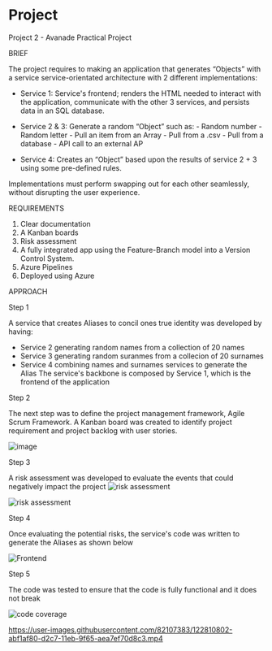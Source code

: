 # Project

Project 2 - Avanade Practical Project


BRIEF

The project requires to making an application that generates “Objects” with a service service-orientated architecture with 2 different implementations:

* Service 1: Service's frontend; renders the HTML needed to interact with the application, communicate with the other 3 services, and persists     data in an SQL database.
  
* Service 2 & 3: Generate a random “Object” such as:
            - Random number
            - Random letter
            - Pull an item from an Array
            - Pull from a .csv
            - Pull from a database
            - API call to an external AP
     
* Service 4: Creates an “Object” based upon the results of service 2 + 3 using some pre-defined rules.
  
Implementations must perform swapping out for each other seamlessly, without disrupting the user experience.


REQUIREMENTS

1. Clear documentation 
2. A Kanban boards
3. Risk assessment
4. A fully integrated app using the Feature-Branch model into a Version Control System.
5. Azure Pipelines 
6. Deployed using Azure 


APPROACH

Step 1 

A service that creates Aliases to concil ones true identity was developed by having:
- Service 2 generating random names from a collection of 20 names 
- Service 3 generating random suranmes from a collecion of 20 surnames
- Service 4 combining names and surnames services to generate the Alias
The service's backbone is composed by Service 1, which is the frontend of the application

Step 2

The next step was to define the project management framework, Agile Scrum Framework. A Kanban board was created to identify project requirement and project backlog with user stories.

![image](https://user-images.githubusercontent.com/82107383/122572642-d6343a80-d045-11eb-909a-5fb43f41577b.png)

Step 3

A risk assessment was developed to evaluate the events that could negatively impact the project 
![risk assessment](https://user-images.githubusercontent.com/82107383/122806625-78f8ed00-d2c2-11eb-860a-b6a88bb9acdf.PNG)

![risk assessment](https://user-images.githubusercontent.com/82107383/122806625-78f8ed00-d2c2-11eb-860a-b6a88bb9acdf.PNG)

Step 4

Once evaluating the potential risks, the service's code was written to generate the Aliases as shown below 

![Frontend](https://user-images.githubusercontent.com/82107383/122808323-a9da2180-d2c4-11eb-9c7e-45ef613e0a08.PNG)

Step 5

The code was tested to ensure that the code is fully functional and it does not break

![code coverage](https://user-images.githubusercontent.com/82107383/122810951-d6436d00-d2c7-11eb-834b-d4b33e69f3ec.PNG)

https://user-images.githubusercontent.com/82107383/122810802-abf1af80-d2c7-11eb-9f65-aea7ef70d8c3.mp4
